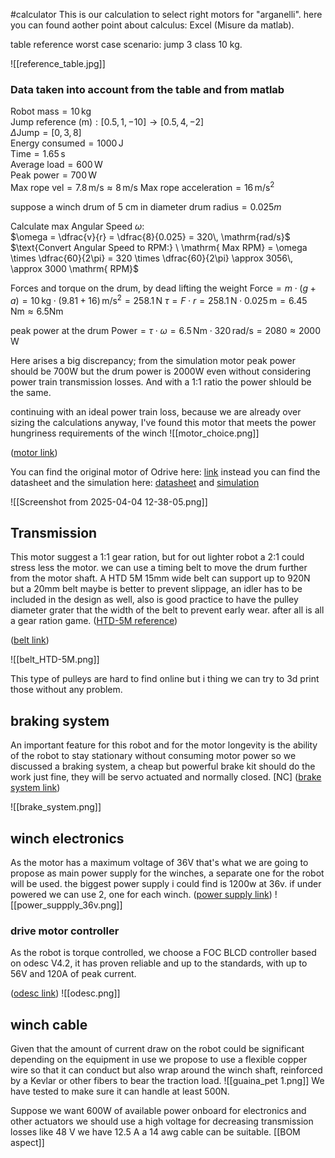 #calculator
This is our calculation to select right motors for  "arganelli".
here you can found aother point about calculus: Excel (Misure da matlab).


table reference worst case scenario: jump 3 class 10 kg.

![[reference_table.jpg]]

### Data taken into account from the table and from matlab

$\text{Robot mass} = 10\, \mathrm{kg}$  
$\text{Jump reference (m)}: [0.5, 1, -10] \rightarrow [0.5, 4, -2]$  
$\Delta \text{Jump} = [0, 3, 8]$  
$\text{Energy consumed} = 1000\, \mathrm{J}$  
$\text{Time} = 1.65\, \mathrm{s}$  
$\text{Average load} = 600\, \mathrm{W}$  
$\text{Peak power} = 700\, \mathrm{W}$  
$\text{Max rope vel} = 7.8\, \mathrm{m/s} \approx 8\, \mathrm{m/s}$ 
$\text{Max rope acceleration} = 16\, \mathrm{m/s}^2$

$\text{suppose a winch drum of 5 cm in diameter}$
$\text{drum radius} = 0.025 m$

$\text{Calculate max Angular Speed } \omega:$  
$\omega = \dfrac{v}{r} = \dfrac{8}{0.025} = 320\, \mathrm{rad/s}$
$\text{Convert Angular Speed to RPM:} \ \mathrm{ Max RPM} = \omega \times \dfrac{60}{2\pi} = 320 \times \dfrac{60}{2\pi} \approx 3056\, \approx 3000  \mathrm{ RPM}$

$\text{Forces and torque on the drum, by dead lifting the weight}$
$\text{Force} = m \cdot (g + a) = 10\, \mathrm{kg} \cdot (9.81 + 16)\, \mathrm{m/s^2} = 258.1\, \mathrm{N}$
$\tau = F \cdot r = 258.1\, \mathrm{N} \cdot 0.025\, \mathrm{m} = 6.45\, \mathrm{Nm} \approx 6.5  \mathrm{Nm}$

$\text{peak power at the drum}$
$\text{Power} = \tau \cdot \omega = 6.5\, \mathrm{Nm} \cdot 320\, \mathrm{rad/s} = 2080 \approx 2000\, \mathrm{W}$


Here arises a big discrepancy; from the simulation motor peak power should be 700W but the drum power is 2000W even without considering power train transmission losses. And with a 1:1 ratio the power shlould be the same.

continuing with an ideal power train loss, because we are already over sizing the calculations anyway, I've found this motor that meets the power hungriness requirements of the winch
![[motor_choice.png]]

([motor link](https://www.amazon.it/Dingln-Outrunner-Compatibile-Bilanciamento-Skateboard/dp/B08GWZV7XX/ref=sr_1_1_sspa?dib=eyJ2IjoiMSJ9.zRnsXJbSDBNHhbCPWiuuWNG-NQSjtbGCmGKcV9o69jGowmzJW2oldmW9fZFgN4QMu4amM1Q3BVLgMcyQtX5bp4FNYtfAVmg9TBUJZ4VYJNvz9Rlx0jb1dcbLvrp14ymipZmlZ6vqzrf9ga-Zjcc1Sc6SsutgULlGO-eU8iPuxQ5eE_dInWJb-PvbmSONyze8dY7coI7S22nuK_hOvuQnYvZquxpVu8MnywCm7uq7Ka8gGcVxW1K8u5KOMWwsXy-a0wY_EFS2xvwOgAgNpywt9ztmK65jCcBKjOdfvTrA-uQ.cN9p7v9RetkG4vxiTPCnl10qLSAYbvmHxUXgAqb3t6A&dib_tag=se&keywords=6384+120KV+BLDC&qid=1742896479&sr=8-1-spons&sp_csd=d2lkZ2V0TmFtZT1zcF9hdGY&psc=1))

You can find the original motor of Odrive here: [link](https://shop.odriverobotics.com/collections/motors/products/odrive-custom-motor-d6374-150kv)
instead you can find the datasheet and the simulation here: [datasheet](https://docs.odriverobotics.com/v/latest/hardware/odrive-motors.html#d6374-150kv) and [simulation](https://docs.odriverobotics.com/v/latest/hardware/odrive-motors.html#d6374-150kv)


![[Screenshot from 2025-04-04 12-38-05.png]]





## Transmission

This motor suggest a 1:1 gear ration, but for out lighter robot a 2:1 could stress less the motor. we can use a timing belt to move the drum further from the motor shaft.
A HTD 5M  15mm wide belt can support up to 920N but a 20mm belt maybe is better to prevent slippage, an idler has to be included in the design as well, also is good practice to have the pulley diameter grater that the width of the belt to prevent early wear. after all is all a gear ration game.
([HTD-5M reference](https://www.tyma.eu/pdf/elatech-htd-5m-timing-belts.pdf?srsltid=AfmBOoqvrD9hQ6XPvBO5HT7VPnTQQhwGAuddtTdY99Ezh_RLl6LqRd2y))

([belt link](https://www.amazon.it/dp/B0D66MPMLX/ref=sspa_dk_hqp_detail_aax_0?psc=1&sp_csd=d2lkZ2V0TmFtZT1zcF9ocXBfc2hhcmVk))

![[belt_HTD-5M.png]]




This type of pulleys are hard to find online but i thing we can try to 3d print those without any problem. 

## braking system

An important feature for this robot and for the motor longevity is the ability of the robot to stay stationary without consuming motor power so we discussed a braking system, a cheap but powerful brake kit should do the work just fine, they will be servo actuated and normally closed.  [NC]
([brake system link](https://www.amazon.it/bicicletta-meccanico-anteriore-posteriore-equitazione/dp/B0BTPBTRWZ/ref=sr_1_12?__mk_it_IT=%C3%85M%C3%85%C5%BD%C3%95%C3%91&crid=2706CBRONK2E&dib=eyJ2IjoiMSJ9._NwUE0GvqpW6cEZMUF9KM7E1EXPV0poo_vuuPL_tCbBG7LuavIDuHrxs4l2EF6iApadSmooWXlmmEWcG09NyE1dBtL2uvTNSQKK1IlaG_X5vZ41Bllb0xEjfa9WajkIB7N68Kn3TGNL5k9TK0T2DvesMWeV5OJrQHfArRvE9Gb9EaTMkOKaU4HW_x0y2fWtpmHXvW3nQvf9ZrxRHPZGfWiUQwv-I6qhczNPh2o9hu-93owU8C0qO8Wa6iRWRkjImhByEh1Wkad5XwkpAOctGTTSHQSlS0LQJBBuoBhzbwO8frdZyz3yGaLpqgl3gbG0XfE2T4vWWq7QzHkQygEUOvRnpQDrz8UWIHzCFrFGU77ja5CVfhVR164gx0cx8ilzjCtfMeyNPL5j7uH0jWstPx12LB4ideaFsE041k9n1sd9JEKiePa-m31XEpvxYeQCL.lC4ffUXE8f7wsNoI8tANl5n0WzfJGSlOUb0LnNAVyXM&dib_tag=se&keywords=Kit+freni+a+disco+meccanici+per+bicicletta&qid=1742899341&sprefix=kit+freni+a+disco+meccanici+per+bicicletta%2Caps%2C92&sr=8-12))

![[brake_system.png]]
## winch electronics

As the motor has a maximum voltage of 36V that's what we are going to propose as main power supply for the winches, a separate one for the robot will be used. 
the biggest power supply i could find is 1200w at 36v. if under powered we can use 2, one for each winch.
([power supply link](https://www.amazon.it/Alimentatore-Trasformatore-Telecamera-Sicurezza-Dispositivo/dp/B0C2R2HS62/ref=sr_1_9?__mk_it_IT=%C3%85M%C3%85%C5%BD%C3%95%C3%91&crid=CB6KVSTORKR9&dib=eyJ2IjoiMSJ9.UnhK0YfdsgMP0AHob2rT1YQlgSfvcFRO0C5_sAXeRgSOE7AkkzzzwTKjhSA1YXDkdFGew_mn3cyOWTn58230Wb6BARFvMxOqzjzm1Sk-JuDHCS-AA01awPhIDqenWKPUVnKCrtJ7GlP7uSE_bFMn0Roy5qQN3cfV626KYI86R2VcL4sUIOg3Bv_8G1C8GkKHT61MxoSPo7ZK91VoKrKBlm8i7FRUnj7ah9Xvf2I9MaLH2nPKPQ2HEdX8riZiEi7otaw4cPVFK9ZHb5btgULb0SwIMxwn_ai1c79JcCW8sfFEQM2Ahltc6DsUE5rtbVAaJE_ghk1I26NucNGE0TU1u44H8jvw7qh26EX8SlaM8Yj4kIz3dkg0gRMMwWljcU0r72Kao5n4-2TcCCqesvBBSZ39RuS1XedTILkcZfZ2ULLbamd_oZdnJL-mILO6X34_.wKlzBA_5EoQKGBRYn19Ph83O5VbS-oOICnk76EvvOJw&dib_tag=se&keywords=power+supply+2000w+36v&qid=1742901222&sprefix=power+supply+2000w+36v%2Caps%2C97&sr=8-9))
![[power_suppply_36v.png]]

### drive motor controller
As the robot is torque controlled, we choose a FOC BLCD controller based on odesc V4.2, it has proven reliable and up to the standards,  with up to 56V and 120A of peak current. 

([odesc link](https://www.amazon.it/gp/product/B0DYVLWJZS/ref=ewc_pr_img_2?smid=A38GRUO0066PF0&psc=1))
![[odesc.png]]



## winch cable
Given that the amount of current draw on the robot could be significant depending on the equipment in use we propose to use a flexible copper wire so that it can conduct but also wrap around the winch shaft, reinforced by a Kevlar or other fibers to bear the traction load.
![[guaina_pet 1.png]]
We have tested to make sure it can handle at least 500N.


Suppose we want 600W of available power onboard for electronics and other actuators we should use a high voltage for decreasing transmission losses like 48 V we have  12.5 A  a 14 awg cable can be suitable.  [[BOM aspect]] 



